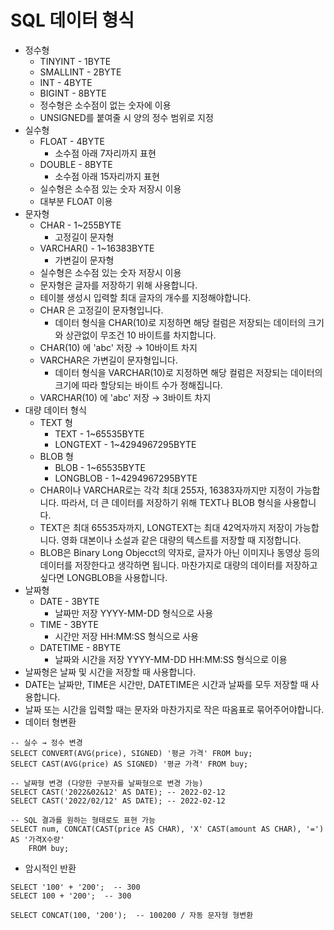 # SQL 데이터 형식
* 정수형
  * TINYINT - 1BYTE
  * SMALLINT - 2BYTE
  * INT - 4BYTE
  * BIGINT - 8BYTE
  * 정수형은 소수점이 없는 숫자에 이용
  * UNSIGNED를 붙여줄 시 양의 정수 범위로 지정
* 실수형
  * FLOAT - 4BYTE
    * 소수점 아래 7자리까지 표현
  * DOUBLE - 8BYTE
    * 소수점 아래 15자리까지 표현
  * 실수형은 소수점 있는 숫자 저장시 이용
  * 대부분 FLOAT 이용
* 문자형
  * CHAR - 1~255BYTE
    * 고정길이 문자형
  * VARCHAR() - 1~16383BYTE
    * 가변길이 문자형
  * 실수형은 소수점 있는 숫자 저장시 이용
  * 문자형은 글자를 저장하기 위해 사용합니다.
  * 테이블 생성시 입력할 최대 글자의 개수를 지정해야합니다.
  * CHAR 은 고정길이 문자형입니다.
    * 데이터 형식을 CHAR(10)로 지정하면 해당 컬럼은 저장되는 데이터의 크기와 상관없이 무조건 10 바이트를 차지합니다.
  * CHAR(10) 에 'abc' 저장 → 10바이트 차지
  * VARCHAR은 가변길이 문자형입니다.
    * 데이터 형식을 VARCHAR(10)로 지정하면 해당 컬럼은 저장되는 데이터의 크기에 따라 할당되는 바이트 수가 정해집니다. 
  * VARCHAR(10) 에 'abc' 저장 → 3바이트 차지
* 대량 데이터 형식
  * TEXT 형
    * TEXT - 1~65535BYTE
    * LONGTEXT - 1~4294967295BYTE
  * BLOB 형
    * BLOB - 1~65535BYTE
    * LONGBLOB - 1~4294967295BYTE
  * CHAR이나 VARCHAR로는 각각 최대 255자, 16383자까지만 지정이 가능합니다. 따라서, 더 큰 데이터를 저장하기 위해 TEXT나 BLOB 형식을 사용합니다.
  * TEXT은 최대 65535자까지,  LONGTEXT는 최대 42억자까지 저장이 가능합니다. 영화 대본이나 소설과 같은 대량의 텍스트를 저장할 때 지정합니다.
  * BLOB은 Binary Long Objecct의 약자로, 글자가 아닌 이미지나 동영상 등의 데이터를 저장한다고 생각하면 됩니다. 마찬가지로 대량의 데이터를 저장하고 싶다면 LONGBLOB을 사용합니다.
* 날짜형
  * DATE - 3BYTE
    * 날짜만 저장 YYYY-MM-DD 형식으로 사용
  * TIME - 3BYTE
    * 시간만 저장 HH:MM:SS 형식으로 사용
  * DATETIME - 8BYTE
    * 날짜와 시간을 저장 YYYY-MM-DD HH:MM:SS 형식으로 이용
* 날짜형은 날짜 및 시간을 저장할 때 사용합니다.
* DATE는 날짜만, TIME은 시간만, DATETIME은 시간과 날짜를 모두 저장할 때 사용합니다.
* 날짜 또는 시간을 입력할 때는 문자와 마찬가지로 작은 따옴표로 묶어주어야합니다.
* 데이터 형변환
```
-- 실수 → 정수 변경
SELECT CONVERT(AVG(price), SIGNED) '평균 가격' FROM buy;
SELECT CAST(AVG(price) AS SIGNED) '평균 가격' FROM buy;

-- 날짜형 변경 (다양한 구분자를 날짜형으로 변경 가능)
SELECT CAST('2022&02&12' AS DATE); -- 2022-02-12
SELECT CAST('2022/02/12' AS DATE); -- 2022-02-12

-- SQL 결과를 원하는 형태로도 표현 가능
SELECT num, CONCAT(CAST(price AS CHAR), 'X' CAST(amount AS CHAR), '=') AS '가격X수량'
	FROM buy;
```
* 암시적인 반환
```
SELECT '100' + '200';  -- 300
SELECT 100 + '200';  -- 300

SELECT CONCAT(100, '200');  -- 100200 / 자동 문자형 형변환
```

  
  
    
